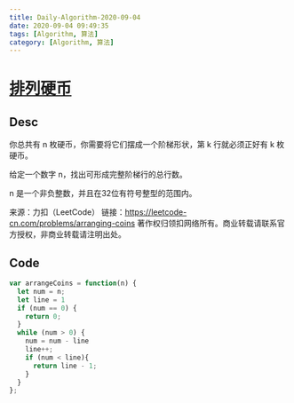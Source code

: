 ```yaml
---
title: Daily-Algorithm-2020-09-04
date: 2020-09-04 09:49:35
tags: [Algorithm, 算法]
category: [Algorithm, 算法]
---
```


# [排列硬币](https://leetcode-cn.com/problems/arranging-coins/)

## Desc

你总共有 n 枚硬币，你需要将它们摆成一个阶梯形状，第 k 行就必须正好有 k 枚硬币。

给定一个数字 n，找出可形成完整阶梯行的总行数。

n 是一个非负整数，并且在32位有符号整型的范围内。

来源：力扣（LeetCode）
链接：https://leetcode-cn.com/problems/arranging-coins
著作权归领扣网络所有。商业转载请联系官方授权，非商业转载请注明出处。



## Code

```js
var arrangeCoins = function(n) {
  let num = n;
  let line = 1
  if (num == 0) {
    return 0;
  }
  while (num > 0) {
    num = num - line
    line++;
    if (num < line){ 
      return line - 1;
    }
  }
};
```

